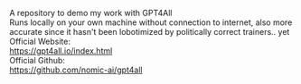 A repository to demo my work with GPT4All </br>
Runs locally on your own machine without connection to internet, also more accurate since it hasn't been lobotimized by politically correct trainers.. yet </br>
Official Website: </br>
https://gpt4all.io/index.html </br>
Official Github: </br>
https://github.com/nomic-ai/gpt4all </br>

